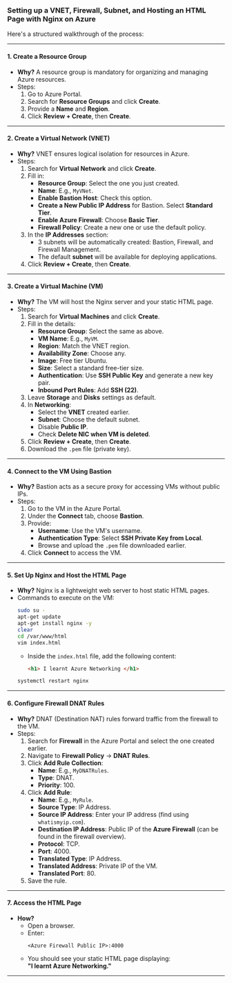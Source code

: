 ### **Setting up a VNET, Firewall, Subnet, and Hosting an HTML Page with Nginx on Azure**

Here's a structured walkthrough of the process:

---

#### **1. Create a Resource Group**
- **Why?** A resource group is mandatory for organizing and managing Azure resources.
- Steps:
  1. Go to Azure Portal.
  2. Search for **Resource Groups** and click **Create**.
  3. Provide a **Name** and **Region**.
  4. Click **Review + Create**, then **Create**.

---

#### **2. Create a Virtual Network (VNET)**
- **Why?** VNET ensures logical isolation for resources in Azure.
- Steps:
  1. Search for **Virtual Network** and click **Create**.
  2. Fill in:
     - **Resource Group**: Select the one you just created.
     - **Name**: E.g., `MyVNet`.
     - **Enable Bastion Host**: Check this option.
     - **Create a New Public IP Address** for Bastion. Select **Standard Tier**.
     - **Enable Azure Firewall**: Choose **Basic Tier**.
     - **Firewall Policy**: Create a new one or use the default policy.
  3. In the **IP Addresses** section:
     - 3 subnets will be automatically created: Bastion, Firewall, and Firewall Management.
     - The default **subnet** will be available for deploying applications.
  4. Click **Review + Create**, then **Create**.

---

#### **3. Create a Virtual Machine (VM)**
- **Why?** The VM will host the Nginx server and your static HTML page.
- Steps:
  1. Search for **Virtual Machines** and click **Create**.
  2. Fill in the details:
     - **Resource Group**: Select the same as above.
     - **VM Name**: E.g., `MyVM`.
     - **Region**: Match the VNET region.
     - **Availability Zone**: Choose any.
     - **Image**: Free tier Ubuntu.
     - **Size**: Select a standard free-tier size.
     - **Authentication**: Use **SSH Public Key** and generate a new key pair.
     - **Inbound Port Rules**: Add **SSH (22)**.
  3. Leave **Storage** and **Disks** settings as default.
  4. In **Networking**:
     - Select the **VNET** created earlier.
     - **Subnet**: Choose the default subnet.
     - Disable **Public IP**.
     - Check **Delete NIC when VM is deleted**.
  5. Click **Review + Create**, then **Create**.
  6. Download the `.pem` file (private key).

---

#### **4. Connect to the VM Using Bastion**
- **Why?** Bastion acts as a secure proxy for accessing VMs without public IPs.
- Steps:
  1. Go to the VM in the Azure Portal.
  2. Under the **Connect** tab, choose **Bastion**.
  3. Provide:
     - **Username**: Use the VM's username.
     - **Authentication Type**: Select **SSH Private Key from Local**.
     - Browse and upload the `.pem` file downloaded earlier.
  4. Click **Connect** to access the VM.

---

#### **5. Set Up Nginx and Host the HTML Page**
- **Why?** Nginx is a lightweight web server to host static HTML pages.
- Commands to execute on the VM:
  ```bash
  sudo su -
  apt-get update
  apt-get install nginx -y
  clear
  cd /var/www/html
  vim index.html
  ```
  - Inside the `index.html` file, add the following content:
    ```html
    <h1> I learnt Azure Networking </h1>
    ```
  ```bash
  systemctl restart nginx
  ```

---

#### **6. Configure Firewall DNAT Rules**
- **Why?** DNAT (Destination NAT) rules forward traffic from the firewall to the VM.
- Steps:
  1. Search for **Firewall** in the Azure Portal and select the one created earlier.
  2. Navigate to **Firewall Policy** → **DNAT Rules**.
  3. Click **Add Rule Collection**:
     - **Name**: E.g., `MyDNATRules`.
     - **Type**: DNAT.
     - **Priority**: 100.
  4. Click **Add Rule**:
     - **Name**: E.g., `MyRule`.
     - **Source Type**: IP Address.
     - **Source IP Address**: Enter your IP address (find using `whatismyip.com`).
     - **Destination IP Address**: Public IP of the **Azure Firewall** (can be found in the firewall overview).
     - **Protocol**: TCP.
     - **Port**: 4000.
     - **Translated Type**: IP Address.
     - **Translated Address**: Private IP of the VM.
     - **Translated Port**: 80.
  5. Save the rule.

---

#### **7. Access the HTML Page**
- **How?** 
  - Open a browser.
  - Enter:  
    ```text
    <Azure Firewall Public IP>:4000
    ```
  - You should see your static HTML page displaying:  
    **"I learnt Azure Networking."**

---
